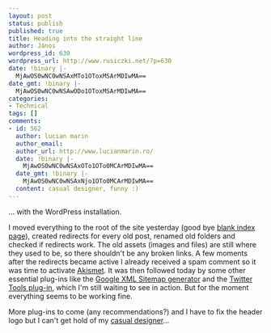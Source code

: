 ```yaml
---
layout: post
status: publish
published: true
title: Heading into the straight line
author: János
wordpress_id: 630
wordpress_url: http://www.rusiczki.net/?p=630
date: !binary |-
  MjAwOS0wNC0wNSAxMTo1OToxMSArMDIwMA==
date_gmt: !binary |-
  MjAwOS0wNC0wNSAwODo1OToxMSArMDIwMA==
categories:
- Technical
tags: []
comments:
- id: 562
  author: lucian marin
  author_email: 
  author_url: http://www.lucianmarin.ro/
  date: !binary |-
    MjAwOS0wNC0wNSAxOTo1OTo0MCArMDIwMA==
  date_gmt: !binary |-
    MjAwOS0wNC0wNSAxNjo1OTo0MCArMDIwMA==
  content: casual designer, funny :)
---
```

<p>... with the WordPress installation.</p>
<p>I moved everything to the root of the site yesterday (good bye <a href="http://www.rusiczki.net/old-index.html">blank index page</a>), created redirects for every old post, renamed old folders and checked if redirects work. The old assets (images and files) are still where they used to be, so there shouldn't be any broken links. A few moments after the redirects became active I already received a spam comment so it was time to activate <a href="http://akismet.com/">Akismet</a>. It was then followed today by some other essential plug-ins like the <a href="http://wordpress.org/extend/plugins/google-sitemap-generator/">Google XML Sitemap generator</a> and the <a href="http://wordpress.org/extend/plugins/twitter-tools/">Twitter Tools plug-in</a>, which I'm still waiting to see in action. But for the moment everything seems to be working fine.</p>
<p>More plug-ins to come (any recommendations?) and I have to fix the header logo but I can't get hold of my <a href="http://www.adnan.ro">casual designer</a>...</p>
